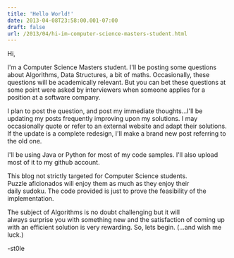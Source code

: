 ```yaml
---
title: 'Hello World!'
date: 2013-04-08T23:58:00.001-07:00
draft: false
url: /2013/04/hi-im-computer-science-masters-student.html
---
```


Hi,  
  
I'm a Computer Science Masters student. I'll be posting some questions about Algorithms, Data Structures, a bit of maths. Occasionally, these questions will be academically relevant. But you can bet these questions at some point were asked by interviewers when someone applies for a position at a software company.  
  
I plan to post the question, and post my immediate thoughts...I'll be updating my posts frequently improving upon my solutions. I may occasionally quote or refer to an external website and adapt their solutions. If the update is a complete redesign, I'll make a brand new post referring to the old one.  
  
I'll be using Java or Python for most of my code samples. I'll also upload most of it to my github account.  
  
This blog not strictly targeted for Computer Science students. Puzzle aficionados will enjoy them as much as they enjoy their daily sudoku. The code provided is just to prove the feasibility of the implementation.  

  

  
The subject of Algorithms is no doubt challenging but it will always surprise you with something new and the satisfaction of coming up with an efficient solution is very rewarding. So, lets begin. (...and wish me luck.)  
  
\-st0le